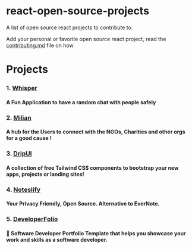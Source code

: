 # react-open-source-projects
A list of open source react projects to contribute to.

Add your personal or favorite open source react project, read the [contributing.md]() file on how

# Projects
  ### 1. [Whisper](https://github.com/Dun-sin/Whisper)
  ####   A Fun Application to have a random chat with people safely 
  ### 2. [Milian](https://github.com/IAmTamal/Milan)
  ####   A hub for the Users to connect with the NGOs, Charities and other orgs for a good cause ! 
  ### 3. [DripUI](https://github.com/khazifire/DripUI)
  ####   A collection of free Tailwind CSS components to bootstrap your new apps, projects or landing sites! 
  ### 4. [Noteslify](https://github.com/dvstechlabs/Noteslify)
  ####   Your Privacy Friendly, Open Source. Alternative to EverNote. 
  ### 5. [DeveloperFolio](https://github.com/saadpasta/developerFolio)
  ####   🚀 Software Developer Portfolio Template that helps you showcase your work and skills as a software developer. 

